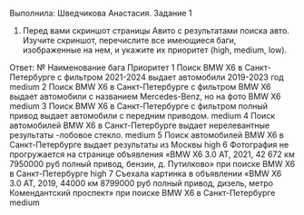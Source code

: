 Выполнила: Шведчикова Анастасия.
Задание 1
1.	Перед вами скриншот страницы Авито с результатами поиска авто. Изучите скриншот, перечислите все имеющиеся баги, изображенные на нем, и укажите их приоритет (high, medium, low).
 
Ответ:
№	Наименование бага	Приоритет
1	Поиск BMW X6 в Санкт-Петербурге с фильтром 2021-2024 выдает автомобили 2019-2023 год 	medium
2
	Поиск BMW X6 в Санкт-Петербурге с фильтром BMW X6 выдает автомобили с названием Mercedes-Benz, но на фото BMW X6	medium
3	Поиск BMW X6 в Санкт-Петербурге с фильтром полный привод выдает автомобили с передним приводом.	medium
4	Поиск автомобилей BMW X6 в Санкт-Петербурге выдает нерелевантные результаты -лобовое стекло.	medium
5	Поиск автомобилей BMW Х6 в Санкт-Петербурге выдает результаты из Москвы	high
6	Фотография не прогружается на странице объявления «BMW X6 3.0 АТ, 2021, 42 672 км 7950000 руб полный привод, бензин, д. Путилково» при поиске BMW X6 в Санкт-Петербурге 	high
7	Съехала картинка в объявлении «BMW X6 3.0 АТ, 2019, 44000 км 8799000 руб полный привод, дизель, метро Комендантский проспект» при поиске BMW X6 в Санкт-Петербурге	medium

